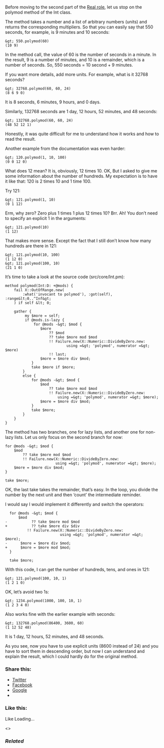 Before moving to the second part of the [Real role][1], let us stop on the polymod method of the Int class.

The method takes a number and a list of arbitrary numbers (units) and returns the corresponding multipliers. So that you can easily say that 550 seconds, for example, is 9 minutes and 10 seconds:

	&gt; 550.polymod(60)
	(10 9)

In the method call, the value of 60 is the number of seconds in a minute. In the result, 9 is a number of minutes, and 10 is a remainder, which is a number of seconds. So, 550 seconds = 10 second + 9 minutes.

If you want more details, add more units. For example, what is it 32768 seconds?

	&gt; 32768.polymod(60, 60, 24)
	(8 6 9 0)

It is 8 seconds, 6 minutes, 9 hours, and 0 days.

Similarly, 132768 seconds are 1 day, 12 hours, 52 minutes, and 48 seconds:

	&gt; 132768.polymod(60, 60, 24)
	(48 52 12 1)

Honestly, it was quite difficult for me to understand how it works and how to read the result.

Another example from the documentation was even harder:

	&gt; 120.polymod(1, 10, 100)
	(0 0 12 0)

What does 12 mean? It is, obviously, 12 times 10. OK, But I asked to give me some information about the number of hundreds. My expectation is to have it like that: 120 is 2 times 10 and 1 time 100.

Try 121:

	&gt; 121.polymod(1, 10)
	(0 1 12)

Erm, why zero? Zero plus 1 times 1 plus 12 times 10? Brr. Ah! You don’t need to specify an explicit 1 in the arguments:

	&gt; 121.polymod(10)
	(1 12)

That makes more sense. Except the fact that I still don’t know how many hundreds are there in 121:

	&gt; 121.polymod(10, 100)
	(1 12 0)
	&gt; 121.polymod(100, 10)
	(21 1 0)

It’s time to take a look at the source code (src/core/Int.pm):

	method polymod(Int:D: +@mods) {
	    fail X::OutOfRange.new(
	        :what('invocant to polymod'), :got(self), :range&lt;0..^Inf&gt;
	    ) if self &lt; 0;

	    gather {
	         my $more = self;
	         if @mods.is-lazy {
	             for @mods -&gt; $mod {
	                $more
	                    ?? $mod
	                    ?? take $more mod $mod
	                    !! Failure.new(X::Numeric::DivideByZero.new:
	                            using =&gt; 'polymod', numerator =&gt; $more)
	                    !! last;
	                $more = $more div $mod;
	            }
	            take $more if $more;
	        }
	        else {
	            for @mods -&gt; $mod {
	                $mod
	                    ?? take $more mod $mod
	                    !! Failure.new(X::Numeric::DivideByZero.new:
	                        using =&gt; 'polymod', numerator =&gt; $more);
	                $more = $more div $mod;
	            }
	            take $more;
	        }
	    }
	}

The method has two branches, one for lazy lists, and another one for non-lazy lists. Let us only focus on the second branch for now:

	for @mods -&gt; $mod {
	    $mod
	        ?? take $more mod $mod
	        !! Failure.new(X::Numeric::DivideByZero.new:
	                       using =&gt; 'polymod', numerator =&gt; $more);
	    $more = $more div $mod;
	}

	take $more;

OK, the last take takes the remainder, that’s easy. In the loop, you divide the number by the next unit and then ‘count’ the intermediate reminder.

I would say I would implement it differently and switch the operators:

	  for @mods -&gt; $mod {
	      $mod
	-           ?? take $more mod $mod
	+           ?? take $more div $div
	          !! Failure.new(X::Numeric::DivideByZero.new:
	                         using =&gt; 'polymod', numerator =&gt; $more);
	-      $more = $more div $mod;
	+      $more = $more mod $mod;
	  }

	  take $more;

With this code, I can get the number of hundreds, tens, and ones in 121:

	&gt; 121.polymod(100, 10, 1)
	(1 2 1 0)

OK, let’s avoid two 1s:

	&gt; 1234.polymod(1000, 100, 10, 1)
	(1 2 3 4 0)

Also works fine with the earlier example with seconds:

	&gt; 132768.polymod(86400, 3600, 60)
	(1 12 52 48)

It is 1 day, 12 hours, 52 minutes, and 48 seconds.

As you see, now you have to use explicit units (8600 instead of 24) and you have to sort them in descending order, but now I can understand and explain the result, which I could hardly do for the original method.

### Share this:

* [Twitter][2]
* [Facebook][3]
* [Google][4]
*

### Like this:

Like Loading...

<>

### _Related_

  [1]: https://perl6.online/2018/02/15/57-examining-the-real-role-of-perl-6-part-1/
  [2]: https://perl6.online/2018/02/16/58-a-word-on-polymod-in-perl-6/?share=twitter "Click to share on Twitter"
  [3]: https://perl6.online/2018/02/16/58-a-word-on-polymod-in-perl-6/?share=facebook "Click to share on Facebook"
  [4]: https://perl6.online/2018/02/16/58-a-word-on-polymod-in-perl-6/?share=google-plus-1 "Click to share on Google+"